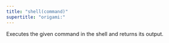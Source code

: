 ```yaml
---
title: "shell(command)"
supertitle: "origami:"
---
```


Executes the given command in the shell and returns its output.
